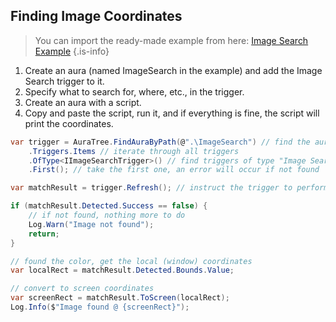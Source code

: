 ## Finding Image Coordinates

> You can import the ready-made example from here: [Image Search Example](https://eu.eyeauras.net/share/S20240223230622FB6T3303xKok)
{.is-info}

1. Create an aura (named ImageSearch in the example) and add the Image Search trigger to it.
2. Specify what to search for, where, etc., in the trigger.
3. Create an aura with a script.
4. Copy and paste the script, run it, and if everything is fine, the script will print the coordinates.

```csharp
var trigger = AuraTree.FindAuraByPath(@".\ImageSearch") // find the aura by name
    .Triggers.Items // iterate through all triggers
    .OfType<IImageSearchTrigger>() // find triggers of type "Image Search"
    .First(); // take the first one, an error will occur if not found

var matchResult = trigger.Refresh(); // instruct the trigger to perform the search

if (matchResult.Detected.Success == false) {
    // if not found, nothing more to do
    Log.Warn("Image not found");
    return;
}

// found the color, get the local (window) coordinates
var localRect = matchResult.Detected.Bounds.Value;

// convert to screen coordinates
var screenRect = matchResult.ToScreen(localRect);
Log.Info($"Image found @ {screenRect}");
```